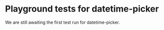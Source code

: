 # Playground tests for datetime-picker
We are still awaiting the first test run for datetime-picker.

